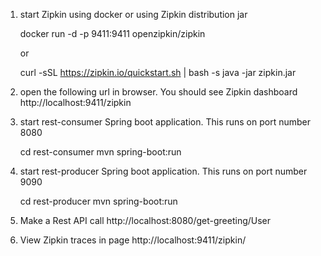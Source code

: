 1) start Zipkin using docker or using Zipkin distribution jar

   docker run -d -p 9411:9411 openzipkin/zipkin

   or

   curl -sSL https://zipkin.io/quickstart.sh | bash -s
   java -jar zipkin.jar

2) open the following url in browser. You should see Zipkin dashboard
   http://localhost:9411/zipkin

3) start rest-consumer Spring boot application. This runs on port number 8080

   cd rest-consumer
   mvn spring-boot:run



3) start rest-producer Spring boot application. This runs on port number 9090

   cd rest-producer
   mvn spring-boot:run


4) Make a Rest API call  http://localhost:8080/get-greeting/User


5) View Zipkin traces in page http://localhost:9411/zipkin/




